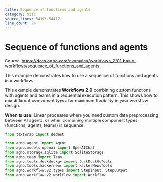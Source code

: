 ```yaml
---
title: Sequence of functions and agents
category: misc
source_lines: 54393-54417
line_count: 24
---
```


# Sequence of functions and agents
Source: https://docs.agno.com/examples/workflows_2/01-basic-workflows/sequence_of_functions_and_agents

This example demonstrates how to use a sequence of functions and agents in a workflow.

This example demonstrates **Workflows 2.0** combining custom functions with agents and teams
in a sequential execution pattern. This shows how to mix different component types for
maximum flexibility in your workflow design.

**When to use**: Linear processes where you need custom data preprocessing between AI agents,
or when combining multiple component types (functions, agents, teams) in sequence.

```python sequence_of_functions_and_agents.py
from textwrap import dedent

from agno.agent import Agent
from agno.models.openai import OpenAIChat
from agno.storage.sqlite import SqliteStorage
from agno.team import Team
from agno.tools.duckduckgo import DuckDuckGoTools
from agno.tools.hackernews import HackerNewsTools
from agno.workflow.v2.types import StepInput, StepOutput
from agno.workflow.v2.workflow import Workflow

